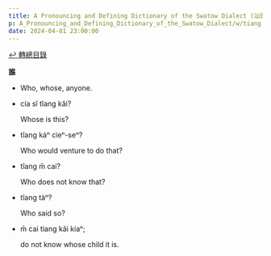 ```yaml
---
title: A Pronouncing and Defining Dictionary of the Swatow Dialect (汕頭方言音義字典) / tiang
p: A_Pronouncing_and_Defining_Dictionary_of_the_Swatow_Dialect/w/tiang
date: 2024-04-01 23:00:00
---
```


[↩️ 轉總目錄](/A_Pronouncing_and_Defining_Dictionary_of_the_Swatow_Dialect)


**誰**
- Who, whose, anyone.

- cía sĭ tîang kâi?

  Whose is this?

- tîang káⁿ cìeⁿ-seⁿ?

  Who would venture to do that?

- tîang m̄ cai?

  Who does not know that?

- tîang tàⁿ?

  Who said so?

- m̄ cai tìang kâi kíaⁿ;

  do not know whose child it is.
